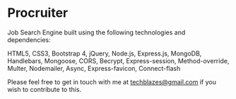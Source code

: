 # Procruiter
Job Search Engine built using the following technologies and dependencies:

HTML5,
CSS3,
Bootstrap 4,
jQuery,
Node.js,
Express.js,
MongoDB,
Handlebars,
Mongoose,
CORS,
Becrypt,
Express-session,
Method-override,
Multer,
Nodemailer,
Async,
Express-favicon,
Connect-flash

Please feel free to get in touch with me at techblazes@gmail.com if you wish to contribute to this.
